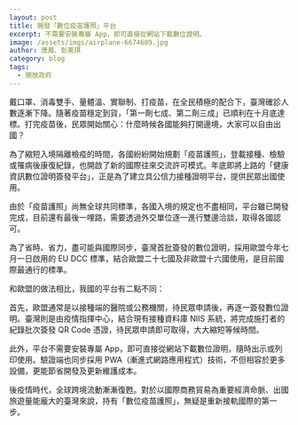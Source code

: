 ```yaml
---
layout: post
title: 開發「數位疫苗護照」平台
excerpt: 不需要安裝專屬 App，即可直接從網站下載數位證明。
image: /assets/imgs/airplane-6674689.jpg
author: 唐鳳、彭美琪
category: blog
tags:
  - 開放政府
---
```


戴口罩、消毒雙手、量體溫、實聯制、打疫苗，在全民積極的配合下，臺灣確診人數逐漸下降。隨著疫苗穩定到貨，「第一劑七成、第二劑三成」已順利在十月底達標。打完疫苗後，民眾開始關心：什麼時候各國能夠打開邊境，大家可以自由出國？

為了縮短入境隔離檢疫的時間，各國紛紛開始規劃「疫苗護照」，登載接種、檢驗或罹病後康復紀錄，也開啟了新的國際往來交流許可模式。年底即將上路的「健康資訊數位證明簽發平台」，正是為了建立具公信力接種證明平台，提供民眾出國使用。

由於「疫苗護照」尚無全球共同標準，各國入境的規定也不盡相同，平台雖已開發完成，目前還有最後一哩路，需要透過外交單位逐一進行雙邊洽談，取得各國認可。

為了省時、省力，盡可能與國際同步，臺灣首批簽發的數位證明，採用歐盟今年七月一日啟用的 EU DCC 標準，結合歐盟二十七國及非歐盟十六國使用，是目前國際最通行的標準。

和歐盟的做法相比，我國的平台有二點不同：

首先，歐盟通常是以接種端的醫院或公務機關，待民眾申請後，再逐一簽發數位證明。臺灣則是由疫情指揮中心，結合現有接種資料庫 NIIS 系統，將完成施打者的紀錄批次簽發 QR Code 憑證，待民眾申請即可取得，大大縮短等候時間。

此外，平台不需要安裝專屬 App，即可直接從網站下載數位證明，隨時出示或列印使用。驗證端也同步採用 PWA（漸進式網路應用程式）技術，不但相容於更多設備，更能節省開發及更新維護成本。

後疫情時代，全球跨境流動漸漸復甦。對於以國際商務貿易為重要經濟命脈、出國旅遊量能龐大的臺灣來說，持有「數位疫苗護照」，無疑是重新接軌國際的第一步。
